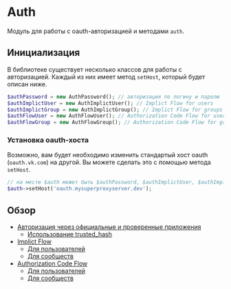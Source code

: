 # Auth
Модуль для работы с oauth-авторизацией и методами `auth`.

## Инициализация
В библиотеке существует несколько классов для работы с авторизацией. Каждый из них имеет метод `setHost`, который будет описан ниже.

```php
$authPassword = new AuthPassword(); // авторизация по логину и паролю
$authImplictUser = new AuthImplictUser(); // Implict Flow for users
$authImplictGroup = new AuthImplictGroup(); // Implict Flow for groups
$authFlowUser = new AuthFlowUser(); // Authorization Code Flow for users
$authFlowGroup = new AuthFlowGroup(); // Authorization Code Flow for groups
```

### Установка oauth-хоста
Возможно, вам будет необходимо изменить стандартый хост oauth (`oauth.vk.com`) на другой. Вы можете сделать это с помощью метода `setHost`.

```php
// на месте $auth может быть $authPassword, $authImplictUser, $authImplictGroup, $authFlowUser, $authFlowGroup
$auth->setHost('oauth.mysuperproxyserver.dev');
```

## Обзор
* [Авторизация через официальные и проверенные приложения](official.md)
  - [Использование trusted_hash](trustedhash.md)
* [Implict Flow](implict.md)
	- [Для пользователей](implict.md#authimplictuser)
	- [Для сообществ](implict.md#authimplictgroup)
* [Authorization Code Flow](codeflow.md)
	- [Для пользователей](codeflow.md#authflowuser)
	- [Для сообществ](codeflow.md#authflowgroup)